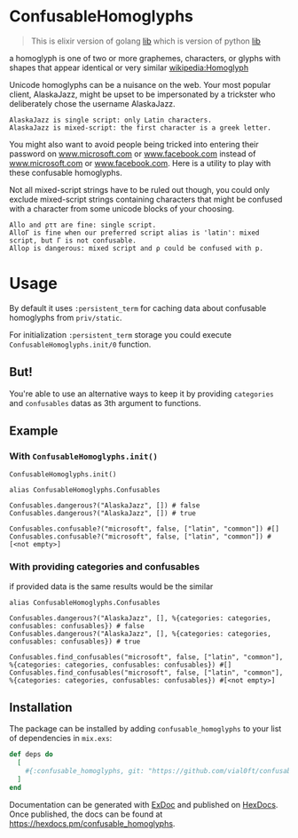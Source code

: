 # ConfusableHomoglyphs

> This is elixir version of golang [lib](https://github.com/SkygearIO/go-confusable-homoglyphs/) which is version of python [lib](https://github.com/vhf/confusable_homoglyphs)

a homoglyph is one of two or more graphemes, characters, or glyphs with shapes that appear identical or very similar [wikipedia:Homoglyph](https://en.wikipedia.org/wiki/Homoglyph)

Unicode homoglyphs can be a nuisance on the web. Your most popular client, AlaskaJazz, might be upset to be impersonated by a trickster who deliberately chose the username ΑlaskaJazz.

    AlaskaJazz is single script: only Latin characters.
    ΑlaskaJazz is mixed-script: the first character is a greek letter.

You might also want to avoid people being tricked into entering their password on www.micros﻿оft.com or www.faϲebook.com instead of www.microsoft.com or www.facebook.com. Here is a utility to play with these confusable homoglyphs.

Not all mixed-script strings have to be ruled out though, you could only exclude mixed-script strings containing characters that might be confused with a character from some unicode blocks of your choosing.

    Allo and ρττ are fine: single script.
    AlloΓ is fine when our preferred script alias is 'latin': mixed script, but Γ is not confusable.
    Alloρ is dangerous: mixed script and ρ could be confused with p.

# Usage

By default it uses `:persistent_term` for caching data about confusable homoglyphs from `priv/static`.

For initialization `:persistent_term` storage you could execute `ConfusableHomoglyphs.init/0` function.

## But!
You're able to use an alternative ways to keep it by providing `categories` and `confusables` datas as 3th argument to functions.

## Example

### With `ConfusableHomoglyphs.init()`
```
ConfusableHomoglyphs.init()

alias ConfusableHomoglyphs.Confusables

Confusables.dangerous?("AlaskaJazz", []) # false
Confusables.dangerous?("ΑlaskaJazz", []) # true

Confusables.confusable?("microsoft", false, ["latin", "common"]) #[]
Confusables.confusable?("microsоft", false, ["latin", "common"]) #[<not empty>]
```
### With providing categories and confusables

if provided data is the same results would be the similar
```
alias ConfusableHomoglyphs.Confusables

Confusables.dangerous?("AlaskaJazz", [], %{categories: categories, confusables: confusables}) # false
Confusables.dangerous?("ΑlaskaJazz", [], %{categories: categories, confusables: confusables}) # true

Confusables.find_confusables("microsoft", false, ["latin", "common"], %{categories: categories, confusables: confusables}) #[]
Confusables.find_confusables("microsоft", false, ["latin", "common"], %{categories: categories, confusables: confusables}) #[<not empty>]
```

## Installation

The package can be installed
by adding `confusable_homoglyphs` to your list of dependencies in `mix.exs`:
```elixir
def deps do
  [
    #{:confusable_homoglyphs, git: "https://github.com/vial0ft/confusable_homoglyphs"}
  ]
end
```

Documentation can be generated with [ExDoc](https://github.com/elixir-lang/ex_doc)
and published on [HexDocs](https://hexdocs.pm). Once published, the docs can
be found at <https://hexdocs.pm/confusable_homoglyphs>.

